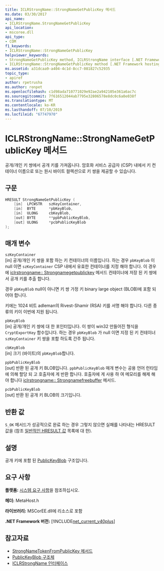```yaml
---
title: ICLRStrongName::StrongNameGetPublicKey 메서드
ms.date: 03/30/2017
api_name:
- ICLRStrongName.StrongNameGetPublicKey
api_location:
- mscoree.dll
api_type:
- COM
f1_keywords:
- ICLRStrongName::StrongNameGetPublicKey
helpviewer_keywords:
- StrongNameGetPublicKey method, ICLRStrongName interface [.NET Framework hosting]
- ICLRStrongName::StrongNameGetPublicKey method [.NET Framework hosting]
ms.assetid: a31dcaa9-a404-4c1d-8cc7-081827c52935
topic_type:
- apiref
author: rpetrusha
ms.author: ronpet
ms.openlocfilehash: c1d98ada710771029e92ae2a942105e361a6ac7c
ms.sourcegitcommit: 7f616512044ab7795e32806578e8dc0c6a0e038f
ms.translationtype: MT
ms.contentlocale: ko-KR
ms.lasthandoff: 07/10/2019
ms.locfileid: "67747970"
---
```

# <a name="iclrstrongnamestrongnamegetpublickey-method"></a>ICLRStrongName::StrongNameGetPublicKey 메서드
공개/개인 키 쌍에서 공개 키를 가져옵니다. 암호화 서비스 공급자 (CSP) 내에서 키 컨테이너 이름으로 또는 원시 바이트 컬렉션으로 키 쌍을 제공할 수 있습니다.  
  
## <a name="syntax"></a>구문  
  
```cpp  
HRESULT StrongNameGetPublicKey (   
    [in]  LPCWSTR   szKeyContainer,  
    [in]  BYTE      *pbKeyBlob,  
    [in]  ULONG     cbKeyBlob,  
    [out] BYTE      **ppbPublicKeyBlob,  
    [out] ULONG     *pcbPublicKeyBlob  
);  
```  
  
## <a name="parameters"></a>매개 변수  
 `szKeyContainer`  
 [in] 공개/개인 키 쌍을 포함 하는 키 컨테이너의 이름입니다. 하는 경우 `pbKeyBlob` 이 null 이면 `szKeyContainer` CSP 내에서 유효한 컨테이너를 지정 해야 합니다. 이 경우에 [iclrstrongname:: Strongnamegetpublickey](../../../../docs/framework/unmanaged-api/hosting/iclrstrongname-strongnamegetpublickey-method.md) 메서드 컨테이너에 저장 된 키 쌍에서 공개 키를 추출 합니다.  
  
 경우 `pbKeyBlob` null이 아니면 키 쌍 가정 키 binary large object (BLOB)에 포함 되어야 합니다.  
  
 키에는 1024 비트 adleman의 Rivest-Shamir (RSA) 키를 서명 해야 합니다. 다른 종류의 키이 이번에 지원 됩니다.  
  
 `pbKeyBlob`  
 [in] 공개/개인 키 쌍에 대 한 포인터입니다. 이 쌍이 win32 만들어진 형식을 `CryptExportKey` 함수입니다. 하는 경우 `pbKeyBlob` 가 null 이면 지정 된 키 컨테이너 `szKeyContainer` 키 쌍을 포함 하도록 간주 됩니다.  
  
 `cbKeyBlob`  
 [in] 크기 (바이트)의 `pbKeyBlob`합니다.  
  
 `ppbPublicKeyBlob`  
 [out] 반환 된 공개 키 BLOB입니다. `ppbPublicKeyBlob` 매개 변수는 공용 언어 런타임에 의해 할당 되 고 호출자에 게 반환 합니다. 호출자에 게 사용 하 여 메모리를 해제 해야 합니다 [iclrstrongname:: Strongnamefreebuffer](../../../../docs/framework/unmanaged-api/hosting/iclrstrongname-strongnamefreebuffer-method.md) 메서드.  
  
 `pcbPublicKeyBlob`  
 [out] 반환 된 공개 키 BLOB의 크기입니다.  
  
## <a name="return-value"></a>반환 값  
 `S_OK` 메서드가 성공적으로 완료 하는 경우 그렇지 않으면 실패를 나타내는 HRESULT 값을 (참조 [일반적인 HRESULT 값](https://go.microsoft.com/fwlink/?LinkId=213878) 목록에 대 한).  
  
## <a name="remarks"></a>설명  
 공개 키에 포함 된 [PublicKeyBlob](../../../../docs/framework/unmanaged-api/strong-naming/publickeyblob-structure.md) 구조입니다.  
  
## <a name="requirements"></a>요구 사항  
 **플랫폼:** [시스템 요구 사항](../../../../docs/framework/get-started/system-requirements.md)을 참조하십시오.  
  
 **헤더:** MetaHost.h  
  
 **라이브러리:** MSCorEE.dll에 리소스로 포함  
  
 **.NET Framework 버전:** [!INCLUDE[net_current_v40plus](../../../../includes/net-current-v40plus-md.md)]  
  
## <a name="see-also"></a>참고자료

- [StrongNameTokenFromPublicKey 메서드](../../../../docs/framework/unmanaged-api/hosting/iclrstrongname-strongnametokenfrompublickey-method.md)
- [PublicKeyBlob 구조체](../../../../docs/framework/unmanaged-api/strong-naming/publickeyblob-structure.md)
- [ICLRStrongName 인터페이스](../../../../docs/framework/unmanaged-api/hosting/iclrstrongname-interface.md)
